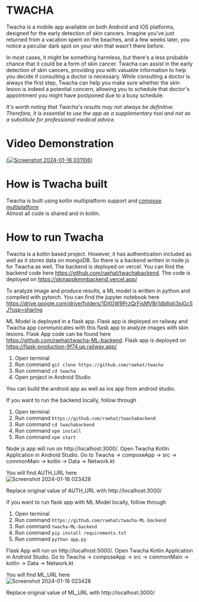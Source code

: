 # TWACHA

Twacha is a mobile app available on both Android and iOS platforms, designed for the early detection of skin cancers. Imagine you've just returned from a vacation spent on the beaches, and a few weeks later, you notice a peculiar dark spot on your skin that wasn't there before.

In most cases, it might be something harmless, but there's a less probable chance that it could be a form of skin cancer. Twacha can assist in the early detection of skin cancers, providing you with valuable information to help you decide if consulting a doctor is necessary. While consulting a doctor is always the first step, Twacha can help you make sure whether the skin lesion is indeed a potential concern, allowing you to schedule that doctor's appointment you might have postponed due to a busy schedule.

*It's worth noting that Twacha's results may not always be definitive. Therefore, it is essential to use the app as a supplementary tool and not as a substitute for professional medical advice.*

# Video Demonstration

[(![Screenshot 2024-01-16 031106](https://github.com/raehat/twacha/assets/77321971/e43e2f3c-41d7-4223-8f2c-f92e0c31d39f))](https://youtu.be/7PVyjJ4y-W4)

# How is Twacha built

Twacha is built using kotlin multiplatform support and [compose multiplatform]([url](https://www.jetbrains.com/lp/compose-multiplatform/)https://www.jetbrains.com/lp/compose-multiplatform/)  
Almost all code is shared and in kotlin. 

# How to run Twacha

Twacha is a kotlin based project. However, it has authentication included as well as it stores data on mongoDB. So there is a backend written in node js for Twacha as well. 
The backend is deployed on vercel. You can find the backend code here https://github.com/raehat/twachabackend. The code is deployed on https://skinappkmmbackend.vercel.app/ 

To analyze image and produce results, a ML model is written in python and compiled with pytorch. 
You can find the jupyter notebook here https://drive.google.com/drive/folders/1DjtGW9PrzQrFjsMVBr1db6qtj3sjGc5J?usp=sharing 

ML Model is deployed in a flask app. Flask app is deployed on railway and Twacha app communicates with this flask app to analyze images with skin lesions. 
Flask App code can be found here https://github.com/raehat/twacha-ML-backend. Flask app is deployed on https://flask-production-9f74.up.railway.app/

1) Open terminal
2) Run command
   ```git clone https://github.com/raehat/twacha```
3) Run command
   ```cd twacha```
4) Open project in Android Studio

You can build the android app as well as ios app from android studio. 

If you want to run the backend locally, follow through

1) Open terminal
2) Run command
```https://github.com/raehat/twachabackend```
3) Run command
```cd twachabackend```
4) Run command
```npm install```
5) Run command
```npm start```

Node js app will run on http://localhost:3000/. Open Twacha Kotlin Application in Android Studio. Go to Twacha -> composeApp -> src -> commonMain -> kotlin -> Data -> Network.kt

You will find AUTH_URL here  
![Screenshot 2024-01-16 023428](https://github.com/raehat/twacha/assets/77321971/969e9358-26e4-4384-9aad-482c323e4830)

Replace original value of AUTH_URL with http://localhost:3000/

If you want to run flask app with ML Model locally, follow through

1) Open terminal
2) Run command
```https://github.com/raehat/twacha-ML-backend```
3) Run command
```twacha-ML-backend```
4) Run command
```pip install requirementx.txt```
5) Run command
```python app.py```

Flask App will run on http://localhost:5000/. Open Twacha Kotlin Application in Android Studio. Go to Twacha -> composeApp -> src -> commonMain -> kotlin -> Data -> Network.kt

You will find ML_URL here  
![Screenshot 2024-01-16 023428](https://github.com/raehat/twacha/assets/77321971/1042adfc-a21a-4407-8434-e7372d2b038b)

Replace original value of ML_URL with http://localhost:3000/
